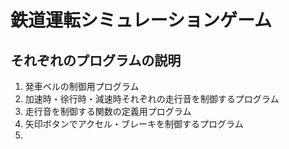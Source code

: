 # 鉄道運転シミュレーションゲーム
## それぞれのプログラムの説明
1. 発車ベルの制御用プログラム
2. 加速時・徐行時・減速時それぞれの走行音を制御するプログラム
3. 走行音を制御する関数の定義用プログラム
4. 矢印ボタンでアクセル・ブレーキを制御するプログラム
5. 
